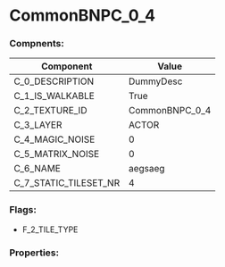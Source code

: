 

# CommonBNPC_0_4





### Compnents: 
| Component | Value | 
|  --  |  --  | 
| C_0_DESCRIPTION | DummyDesc | 
| C_1_IS_WALKABLE | True | 
| C_2_TEXTURE_ID | CommonBNPC_0_4 | 
| C_3_LAYER | ACTOR | 
| C_4_MAGIC_NOISE | 0 | 
| C_5_MATRIX_NOISE | 0 | 
| C_6_NAME | aegsaeg | 
| C_7_STATIC_TILESET_NR | 4 | 


### Flags: 
* F_2_TILE_TYPE


### Properties: 

